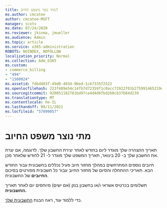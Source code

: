 ```yaml
---
title: מתי נוצר משפט החיוב?
ms.author: cmcatee
author: cmcatee-MSFT
manager: scotv
ms.date: 07/24/2020
ms.reviewer: jkinma, jmueller
ms.audience: Admin
ms.topic: article
ms.service: o365-administration
ROBOTS: NOINDEX, NOFOLLOW
localization_priority: Normal
ms.collection: Adm_O365
ms.custom:
- commerce_billing
- "494"
- "1500024"
ms.assetid: fdbd403f-49d0-4934-9bed-1c67335f2522
ms.openlocfilehash: 223f489e54c14fb7d72359f1c0acc72922f01b275991465219d52f592267d4ed
ms.sourcegitcommit: 920051182781bd97ce4d4d6fbd268cb37b84d239
ms.translationtype: MT
ms.contentlocale: he-IL
ms.lasthandoff: 08/11/2021
ms.locfileid: "57899057"
---
```

# <a name="when-is-the-billing-statement-generated"></a>מתי נוצר משפט החיוב

תאריך ההצהרה שלך מוגדר ליום בחודש לאחר יצירת החשבון שלך. לדוגמה, אם יצרת את החשבון שלך ב- 20 בינואר, תאריך המשפט שלך מוגדר ל- 21 לחודש שלאחר מכן.

חיובים נוספים המתרחשים במהלך מחזור חיוב פעיל נכללים בחשבונית עבור החודש הבא. תאריכי ההתחלה והסיום של מחזור החיוב עבור כל חשבונית מפורטים בסיכום **החיובים** של החשבונית.

תשלומים בכרטיס אשראי ו/או בחשבון בנק (אם ישים) מיוחסים יום לאחר תאריך **החשבונית.**
  
כדי ללמוד עוד, ראה הבנת [החשבונית שלך](https://docs.microsoft.com/microsoft-365/commerce/billing-and-payments/understand-your-invoice2).
